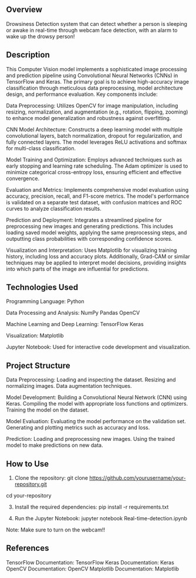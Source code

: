 ## Overview
Drowsiness Detection system that can detect whether a person is sleeping or awake in real-time through webcam face detection, with an alarm to wake up the drowsy person! 

## Description
This Computer Vision model implements a sophisticated image processing and prediction pipeline using Convolutional Neural Networks (CNNs) in TensorFlow and Keras. The primary goal is to achieve high-accuracy image classification through meticulous data preprocessing, model architecture design, and performance evaluation. Key components include:

Data Preprocessing: Utilizes OpenCV for image manipulation, including resizing, normalization, and augmentation (e.g., rotation, flipping, zooming) to enhance model generalization and robustness against overfitting.

CNN Model Architecture: Constructs a deep learning model with multiple convolutional layers, batch normalization, dropout for regularization, and fully connected layers. The model leverages ReLU activations and softmax for multi-class classification.

Model Training and Optimization: Employs advanced techniques such as early stopping and learning rate scheduling. The Adam optimizer is used to minimize categorical cross-entropy loss, ensuring efficient and effective convergence.

Evaluation and Metrics: Implements comprehensive model evaluation using accuracy, precision, recall, and F1-score metrics. The model's performance is validated on a separate test dataset, with confusion matrices and ROC curves to analyze classification results.

Prediction and Deployment: Integrates a streamlined pipeline for preprocessing new images and generating predictions. This includes loading saved model weights, applying the same preprocessing steps, and outputting class probabilities with corresponding confidence scores.

Visualization and Interpretation: Uses Matplotlib for visualizing training history, including loss and accuracy plots. Additionally, Grad-CAM or similar techniques may be applied to interpret model decisions, providing insights into which parts of the image are influential for predictions.

## Technologies Used
Programming Language: Python

Data Processing and Analysis:
    NumPy
    Pandas
    OpenCV
    
Machine Learning and Deep Learning:
    TensorFlow
    Keras
    
Visualization:
    Matplotlib
    
Jupyter Notebook: Used for interactive code development and visualization.

## Project Structure

Data Preprocessing:
    Loading and inspecting the dataset.
    Resizing and normalizing images.
    Data augmentation techniques.

Model Development:
    Building a Convolutional Neural Network (CNN) using Keras.
    Compiling the model with appropriate loss functions and optimizers.
    Training the model on the dataset.

Model Evaluation:
    Evaluating the model performance on the validation set.
    Generating and plotting metrics such as accuracy and loss.

Prediction:
    Loading and preprocessing new images.
    Using the trained model to make predictions on new data.


## How to Use

1. Clone the repository:
git clone https://github.com/yourusername/your-repository.git

cd your-repository

3. Install the required dependencies:
pip install -r requirements.txt

4. Run the Jupyter Notebook:
jupyter notebook Real-time-detection.ipynb

Note: Make sure to turn on the webcam!!

## References
TensorFlow Documentation: TensorFlow
Keras Documentation: Keras
OpenCV Documentation: OpenCV
Matplotlib Documentation: Matplotlib
